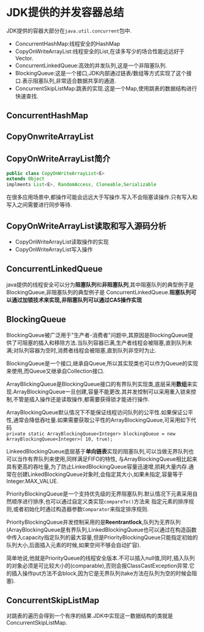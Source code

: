 # JDK提供的并发容器总结 #

JDK提供的容器大部分在`java.util.concurrent`包中.

- ConcurrentHashMap:线程安全的HashMap
- CopyOnWriteArrayList:线程安全的List,在读多写少的场合性能远远好于Vector.
- ConcurrentLinkedQueue:高效的并发队列,这是一个非阻塞队列.
- BlockingQueue:这是一个接口,JDK内部通过链表/数组等方式实现了这个接口.表示阻塞队列,非常适合数据共享的通道.
- ConcurrentSkipListMap:跳表的实现.这是一个Map,使用跳表的数据结构进行快速查找.
  
## ConcurrentHashMap ##

## CopyOnwriteArrayList ##

## CopyOnWriteArrayList简介 ##

```java
public class CopyOnWriteArrayList<E>
extends Object
implments List<E>, RandomAccess, Cloneable,Serializable
```

在很多应用场景中,都操作可能会远远大于写操作.写入不会阻塞读操作.只有写入和写入之间需要进行同步等待.  

## CopyOnWriteArrayList读取和写入源码分析 ##

- CopyOnWriteArrayList读取操作的实现
- CopyOnWriteArrayList写入操作  

## ConcurrentLinkedQueue ##

java提供的线程安全可以分为**阻塞队列**和**非阻塞队列**,其中阻塞队列的典型例子是BlockingQueue,非阻塞队列的典型例子是
ConcurrentLinkedQueue.**阻塞队列可以通过加锁技术来实现,非阻塞队列可以通过CAS操作实现**  

## BlockingQueue ##

BlockingQueue被广泛用于"生产者-消费者"问题中,其原因是BlockingQueue提供了可阻塞的插入和移除方法.当队列容器已满,生产者线程会被阻塞,直到队列未满;对队列容器为空时,消费者线程会被阻塞,直到队列非空时为止.  

BlockingQueue是一个接口,继承自Queue,所以其实现类也可以作为Queue的实现来使用,而Queue又继承自Collection接口.  

ArrayBlickingQueue是BlockingQueue接口的有界队列实现类,底层采用**数组**来实现.ArrayBlockingQueue一旦创建,容量不能更改.其并发控制可以采用重入锁来控制,不管是插入操作还是读取操作,都需要获得锁才能进行操作.  

ArrayBlockingQueue默认情况下不能保证线程访问队列的公平性.如果保证公平性,通常会降低吞吐量.如果需要获取公平性的ArrayBlockingQueue,可采用如下代码  
`private static ArrayBlockingQueue<Integer> blockingQueue = new ArrayBlockingQueue<Integer>( 10, true);`  

LinkeedBlockingQueue底层基于**单向链表**实现的阻塞队列,可以当做无界队列也可以当作有界队列来使用,同样满足FIFO的特性,
与ArrayBlockingQueue相比起来具有更高的吞吐量,为了防止LinkedBlockingQueue容量迅速增,损耗大量内存.通常在创建LinkedBlockingQueue对象时,会指定其大小,如果未指定,容量等于Integer.MAX_VALUE.

PriorityBlockingQueue是一个支持优先级的无界阻塞队列.默认情况下元素采用自然顺序进行排序,也可以通过自定义类实现`compareTo()`方法来
指定元素的排序规则,或者初始化时通过构造器参数`Comparator`来指定排序规则.  

PriorityBlockingQueue并发控制采用的是**Reentrantlock**,队列为无界队列(ArrayBlockingQueue是有界队列,LinkedBlockingQueue也可以通过在构造函数中传入capacity指定队列的最大容量,但是PriorityBlockingQueue只能指定初始的队列大小,后面插入元素的时候,如果空间不够会自动扩容).  

简单地说,他就是PriorityQueue的线程安全版本.不可以插入null值,同时,插入队列的对象必须是可比较大小的(comparable),否则会报ClassCastException异常.它的插入操作put方法不会block,因为它是无界队列(take方法在队列为空的时候会阻塞).  

## ConcurrentSkipListMap ##  

对跳表的遍历会得到一个有序的结果.JDK中实现这一数据结构的类就是ConcurrentSkipListMap.
